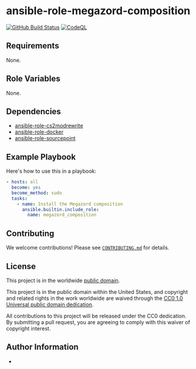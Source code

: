 # ansible-role-megazord-composition #

[![GitHub Build Status](https://github.com/cisagov/ansible-role-megazord-composition/workflows/build/badge.svg)](https://github.com/cisagov/ansible-role-megazord-composition/actions)
[![CodeQL](https://github.com/cisagov/ansible-role-megazord-composition/workflows/CodeQL/badge.svg)](https://github.com/cisagov/ansible-role-megazord-composition/actions/workflows/codeql-analysis.yml)

## Requirements ##

None.

## Role Variables ##

None.

## Dependencies ##

- [ansible-role-cs2modrewrite](https://github.com/cisagov/ansible-role-cs2modrewrite)
- [ansible-role-docker](https://github.com/cisagov/ansible-role-docker)
- [ansible-role-sourcepoint](https://github.com/cisagov/ansible-role-sourcepoint)

## Example Playbook ##

Here's how to use this in a playbook:

```yaml
- hosts: all
  become: yes
  become_method: sudo
  tasks:
    - name: Install the Megazord composition
      ansible.builtin.include_role:
        name: megazord_composition
```

## Contributing ##

We welcome contributions!  Please see [`CONTRIBUTING.md`](CONTRIBUTING.md) for
details.

## License ##

This project is in the worldwide [public domain](LICENSE).

This project is in the public domain within the United States, and
copyright and related rights in the work worldwide are waived through
the [CC0 1.0 Universal public domain
dedication](https://creativecommons.org/publicdomain/zero/1.0/).

All contributions to this project will be released under the CC0
dedication. By submitting a pull request, you are agreeing to comply
with this waiver of copyright interest.

## Author Information ##

-
